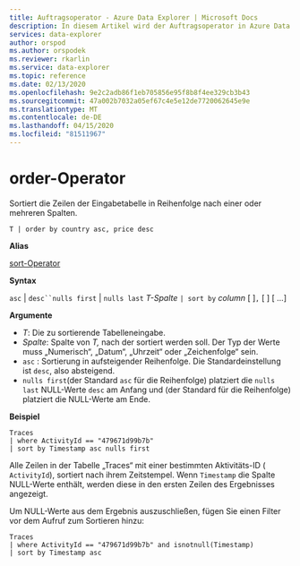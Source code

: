 ```yaml
---
title: Auftragsoperator - Azure Data Explorer | Microsoft Docs
description: In diesem Artikel wird der Auftragsoperator in Azure Data Explorer beschrieben.
services: data-explorer
author: orspod
ms.author: orspodek
ms.reviewer: rkarlin
ms.service: data-explorer
ms.topic: reference
ms.date: 02/13/2020
ms.openlocfilehash: 9e2c2adb86f1eb705856e95f8b8f4ee329cb3b43
ms.sourcegitcommit: 47a002b7032a05ef67c4e5e12de7720062645e9e
ms.translationtype: MT
ms.contentlocale: de-DE
ms.lasthandoff: 04/15/2020
ms.locfileid: "81511967"
---
```

# <a name="order-operator"></a>order-Operator 

Sortiert die Zeilen der Eingabetabelle in Reihenfolge nach einer oder mehreren Spalten.

```kusto
T | order by country asc, price desc
```

**Alias**

[sort-Operator](sortoperator.md)

**Syntax**

`asc` | `desc``nulls first` | `nulls last` *T-Spalte* `| sort by` *column* [ ]`,` [ ] [ ...]

**Argumente**

* *T*: Die zu sortierende Tabelleneingabe.
* *Spalte*: Spalte von *T,* nach der sortiert werden soll. Der Typ der Werte muss „Numerisch“, „Datum“, „Uhrzeit“ oder „Zeichenfolge“ sein.
* `asc` : Sortierung in aufsteigender Reihenfolge. Die Standardeinstellung ist `desc`, also absteigend.
* `nulls first`(der Standard `asc` für die Reihenfolge) platziert die `nulls last` NULL-Werte `desc` am Anfang und (der Standard für die Reihenfolge) platziert die NULL-Werte am Ende.

**Beispiel**

```kusto
Traces
| where ActivityId == "479671d99b7b"
| sort by Timestamp asc nulls first
```

Alle Zeilen in der Tabelle „Traces“ mit einer bestimmten Aktivitäts-ID ( `ActivityId`), sortiert nach ihrem Zeitstempel. Wenn `Timestamp` die Spalte NULL-Werte enthält, werden diese in den ersten Zeilen des Ergebnisses angezeigt.

Um NULL-Werte aus dem Ergebnis auszuschließen, fügen Sie einen Filter vor dem Aufruf zum Sortieren hinzu:

```kusto
Traces
| where ActivityId == "479671d99b7b" and isnotnull(Timestamp)
| sort by Timestamp asc
```
